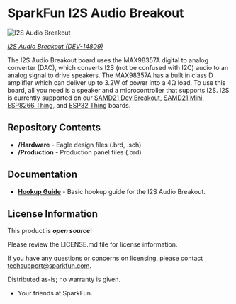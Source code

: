 SparkFun I2S Audio Breakout
========================================

![I2S Audio Breakout](https://cdn.sparkfun.com/assets/parts/1/3/0/7/6/14809-SparkFun_I2S_Audio_Breakout-01.jpg)

[*I2S Audio Breakout (DEV-14809)*](https://www.sparkfun.com/products/14809)

The I2S Audio Breakout board uses the MAX98357A digital to analog converter (DAC), which converts I2S (not be confused with I2C) audio to an analog signal to drive speakers. The MAX98357A has a built in class D amplifier which can deliver up to 3.2W of power into a 4Ω load. To use this board, all you need is a speaker and a microcontroller that supports I2S. I2S is currently supported on our [SAMD21 Dev Breakout](https://www.sparkfun.com/products/13672), [SAMD21 Mini](https://www.sparkfun.com/products/13664), [ESP8266 Thing](https://www.sparkfun.com/products/13231), and [ESP32 Thing](https://www.sparkfun.com/products/13907) boards.

Repository Contents
-------------------

* **/Hardware** - Eagle design files (.brd, .sch)
* **/Production** - Production panel files (.brd)

Documentation
--------------
* **[Hookup Guide](https://learn.sparkfun.com/tutorials/i2s-audio-breakout-hookup-guide)** - Basic hookup guide for the I2S Audio Breakout.

License Information
-------------------

This product is _**open source**_! 

Please review the LICENSE.md file for license information. 

If you have any questions or concerns on licensing, please contact techsupport@sparkfun.com.

Distributed as-is; no warranty is given.

- Your friends at SparkFun.
